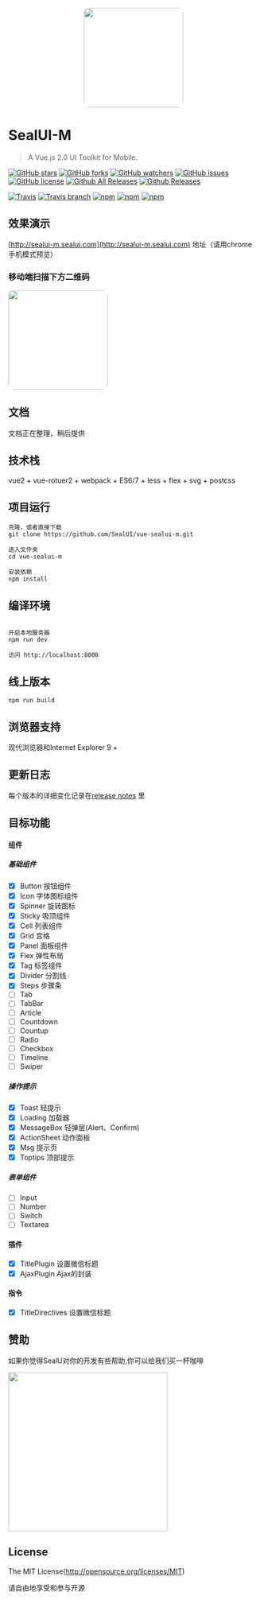 <p align="center">
  <img src="https://ui.nmtree.com/20392063.jpeg" width="200" style="border-radius:10px;">
</p>

# SealUI-M 
> A Vue.js 2.0 UI Toolkit for Mobile.


[![GitHub stars](https://img.shields.io/github/stars/SealUI/vue-sealui-m.svg)](https://github.com/SealUI/vue-sealui-m/stargazers)
[![GitHub forks](https://img.shields.io/github/forks/SealUI/vue-sealui-m.svg)](https://github.com/SealUI/vue-sealui-m/network)
[![GitHub watchers](https://img.shields.io/github/watchers/SealUI/vue-sealui-m.svg)](https://github.com/SealUI/vue-sealui-m)
[![GitHub issues](https://img.shields.io/github/issues/SealUI/vue-sealui-m.svg)](https://github.com/SealUI/vue-sealui-m/issues)
[![GitHub license](https://img.shields.io/badge/license-MIT-blue.svg)](https://raw.githubusercontent.com/SealUI/vue-sealui-m/master/LICENSE)
[![Github All Releases](https://img.shields.io/github/downloads/SealUI/vue-sealui-m/total.svg)](https://github.com/SealUI/vue-sealui-m)
[![Github Releases](https://img.shields.io/github/downloads/SealUI/vue-sealui-m/latest/total.svg)](https://github.com/SealUI/vue-sealui-m)
<br>

[![Travis](https://img.shields.io/travis/sealui/vue-sealui-m.svg)]()
[![Travis branch](https://img.shields.io/travis/SealUI/vue-sealui-m/master.svg)]()
[![npm](https://img.shields.io/npm/l/vue-sealui-m.svg)]()
[![npm](https://img.shields.io/npm/dt/vue-sealui-m.svg)]()
[![npm](https://img.shields.io/npm/dm/vue-sealui-m.svg)]()


## 效果演示

[http://sealui-m.sealui.com](http://sealui-m.sealui.com) 地址（请用chrome手机模式预览）

### 移动端扫描下方二维码

<p align="left">
  <img src="https://ui.nmtree.com/sealui-qr.png?size=300" width="200" style="border-radius:10px;">
</p>

## 文档
文档正在整理，稍后提供

## 技术栈
vue2 + vue-rotuer2 + webpack + ES6/7 + less + flex + svg + postcss

## 项目运行
```
克隆，或者直接下载
git clone https://github.com/SealUI/vue-sealui-m.git

进入文件夹
cd vue-sealui-m

安装依赖
npm install
```

## 编译环境
```

开启本地服务器
npm run dev

访问 http://localhost:8000
```

## 线上版本
```
npm run build
```

## 浏览器支持
现代浏览器和Internet Explorer 9 +

## 更新日志

每个版本的详细变化记录在[release notes](https://github.com/SealUI/vue-sealui-m/releases) 里

## 目标功能

#### 组件
##### 基础组件
- [x] Button   按钮组件
- [x] Icon     字体图标组件
- [x] Spinner  旋转图标
- [x] Sticky   吸顶组件
- [x] Cell     列表组件
- [x] Grid     宫格
- [x] Panel    面板组件
- [x] Flex     弹性布局
- [x] Tag      标签组件
- [x] Divider  分割线
- [x] Steps    步骤条
- [ ] Tab
- [ ] TabBar
- [ ] Article
- [ ] Countdown
- [ ] Countup
- [ ] Radio
- [ ] Checkbox
- [ ] Timeline
- [ ] Swiper

##### 操作提示
- [x] Toast       轻提示
- [x] Loading     加载器
- [x] MessageBox  轻弹层(Alert、Confirm)
- [x] ActionSheet 动作面板
- [x] Msg         提示页
- [x] Toptips     顶部提示

##### 表单组件
- [ ] Input 
- [ ] Number 
- [ ] Switch 
- [ ] Textarea 

#### 插件
- [x] TitlePlugin 设置微信标题
- [x] AjaxPlugin Ajax的封装

#### 指令
- [x] TitleDirectives 设置微信标题

## 赞助

如果你觉得SealU对你的开发有些帮助,你可以给我们买一杯咖啡
<p align="left">
  <img src="https://ui.nmtree.com/WechatIMG64.jpeg" width="320">
</p>

## License

The MIT License(http://opensource.org/licenses/MIT)

请自由地享受和参与开源




